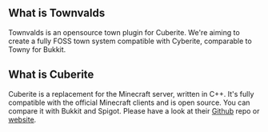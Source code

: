## What is Townvalds
Townvalds is an opensource town plugin for Cuberite. We're aiming to create a fully FOSS town system compatible with Cyberite, comparable to Towny for Bukkit.


## What is Cuberite
Cuberite is a replacement for the Minecraft server, written in C++. It's fully compatible with the official Minecraft clients and is open source. You can compare it with Bukkit and Spigot. Please have a look at their [Github](https://github.com/cuberite/cuberite) repo or [website](http://cuberite.org/).
